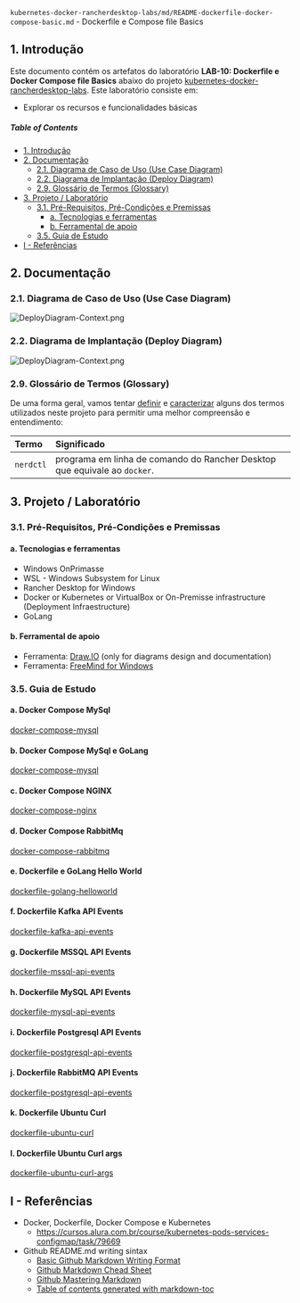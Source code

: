 `kubernetes-docker-rancherdesktop-labs/md/README-dockerfile-docker-compose-basic.md` - Dockerfile e Compose file Basics

## 1. Introdução

Este documento contém os artefatos do laboratório **LAB-10: Dockerfile e Docker Compose file Basics** abaixo do projeto [kubernetes-docker-rancherdesktop-labs](../README.md). Este laboratório consiste em:
* Explorar os recursos e funcionalidades básicas

##### Table of Contents  
- [1. Introdução](#1-introdução)
- [2. Documentação](#2-documentação)
  * [2.1. Diagrama de Caso de Uso (Use Case Diagram)](#21-diagrama-de-caso-de-uso-use-case-diagram)
  * [2.2. Diagrama de Implantação (Deploy Diagram)](#22-diagrama-de-implantação-deploy-diagram)
  * [2.9. Glossário de Termos (Glossary)](#29-glossário-de-termos-glossary)
- [3. Projeto / Laboratório](#3-projeto--laboratório)
  * [3.1. Pré-Requisitos, Pré-Condições e Premissas](#31-pré-requisitos-pré-condições-e-premissas)
    + [a. Tecnologias e ferramentas](#a-tecnologias-e-ferramentas)
    + [b. Ferramental de apoio](#b-ferramental-de-apoio)
  * [3.5. Guia de Estudo](#35-guia-de-estudo)
- [I - Referências](#i---referências)



## 2. Documentação

### 2.1. Diagrama de Caso de Uso (Use Case Diagram)

![DeployDiagram-Context.png](../doc/uml-diagrams/UseCaseDiagram-kubernetes.png) 


### 2.2. Diagrama de Implantação (Deploy Diagram)

![DeployDiagram-Context.png](../doc/uml-diagrams/DeployDiagram-Context.png) 


### 2.9. Glossário de Termos (Glossary)

De uma forma geral, vamos tentar <ins>definir</ins> e <ins>caracterizar</ins> alguns dos termos utilizados neste projeto para permitir uma melhor compreensão e entendimento:

| Termo       | Significado                     |
| :---------- | :------------------------------ |
| `nerdctl`   | programa em linha de comando do Rancher Desktop que equivale ao `docker`. |


## 3. Projeto / Laboratório

### 3.1. Pré-Requisitos, Pré-Condições e Premissas

#### a. Tecnologias e ferramentas

* Windows OnPrimasse
* WSL - Windows Subsystem for Linux
* Rancher Desktop for Windows
* Docker or Kubernetes or VirtualBox or On-Premisse infrastructure (Deployment Infraestructure)
* GoLang

#### b. Ferramental de apoio

* Ferramenta: [Draw.IO](https://app.diagrams.net/) (only for diagrams design and documentation)
* Ferramenta: [FreeMind for Windows](https://freemind.br.uptodown.com/windows)


### 3.5. Guia de Estudo

#### a. Docker Compose MySql

[docker-compose-mysql](../src/docker-compose-mysql)

#### b. Docker Compose MySql e GoLang

[docker-compose-mysql](../src/docker-compose-mysql-golang)

#### c. Docker Compose NGINX

[docker-compose-nginx](../src/docker-compose-nginx)

#### d. Docker Compose RabbitMq

[docker-compose-rabbitmq](../src/docker-compose-rabbitmq)

#### e. Dockerfile e GoLang Hello World

[dockerfile-golang-helloworld](../src/dockerfile-golang-helloworld)

#### f. Dockerfile Kafka API Events
[dockerfile-kafka-api-events](../src/dockerfile-kafka-api-events)

#### g. Dockerfile MSSQL API Events
[dockerfile-mssql-api-events](../src/dockerfile-mssql-api-events)

#### h. Dockerfile MySQL API Events
[dockerfile-mysql-api-events](../src/dockerfile-mysql-api-events)

#### i. Dockerfile Postgresql API Events
[dockerfile-postgresql-api-events](../src/dockerfile-postgresql-api-events)

#### j. Dockerfile RabbitMQ API Events
[dockerfile-postgresql-api-events](../src/dockerfile-postgresql-api-events)

#### k. Dockerfile Ubuntu Curl
[dockerfile-ubuntu-curl](../src/dockerfile-ubuntu-curl)

#### l. Dockerfile Ubuntu Curl args
[dockerfile-ubuntu-curl-args](../src/dockerfile-ubuntu-curl-args)


## I - Referências

* Docker, Dockerfile, Docker Compose e Kubernetes
  * https://cursos.alura.com.br/course/kubernetes-pods-services-configmap/task/79669
* Github README.md writing sintax
  * [Basic Github Markdown Writing Format](https://docs.github.com/pt/free-pro-team@latest/github/writing-on-github/basic-writing-and-formatting-syntax)  
  * [Github Markdown Chead Sheet](https://guides.github.com/pdfs/markdown-cheatsheet-online.pdf)
  * [Github Mastering Markdown](https://guides.github.com/features/mastering-markdown/#what)
  * [Table of contents generated with markdown-toc](http://ecotrust-canada.github.io/markdown-toc/)

